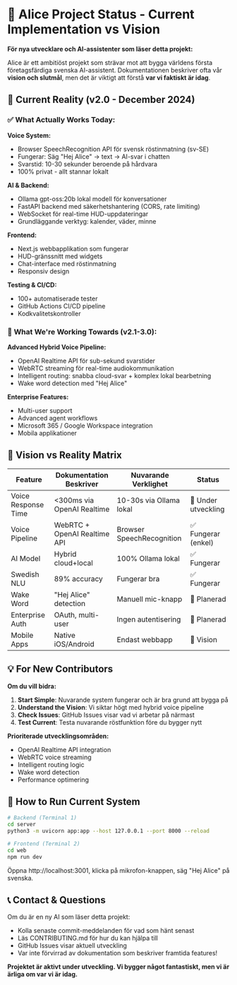 # 🚧 Alice Project Status - Current Implementation vs Vision

**För nya utvecklare och AI-assistenter som läser detta projekt:**

Alice är ett ambitiöst projekt som strävar mot att bygga världens första företagsfärdiga svenska AI-assistent. Dokumentationen beskriver ofta vår **vision och slutmål**, men det är viktigt att förstå **var vi faktiskt är idag**.

## 📍 **Current Reality (v2.0 - December 2024)**

### ✅ **What Actually Works Today:**

**Voice System:**
- Browser SpeechRecognition API för svensk röstinmatning (sv-SE)
- Fungerar: Säg "Hej Alice" → text → AI-svar i chatten
- Svarstid: 10-30 sekunder beroende på hårdvara
- 100% privat - allt stannar lokalt

**AI & Backend:**
- Ollama gpt-oss:20b lokal modell för konversationer
- FastAPI backend med säkerhetshantering (CORS, rate limiting)
- WebSocket för real-time HUD-uppdateringar
- Grundläggande verktyg: kalender, väder, minne

**Frontend:**
- Next.js webbapplikation som fungerar
- HUD-gränssnitt med widgets
- Chat-interface med röstinmatning
- Responsiv design

**Testing & CI/CD:**
- 100+ automatiserade tester
- GitHub Actions CI/CD pipeline
- Kodkvalitetskontroller

### 🔄 **What We're Working Towards (v2.1-3.0):**

**Advanced Hybrid Voice Pipeline:**
- OpenAI Realtime API för sub-sekund svarstider
- WebRTC streaming för real-time audiokommunikation
- Intelligent routing: snabba cloud-svar + komplex lokal bearbetning
- Wake word detection med "Hej Alice"

**Enterprise Features:**
- Multi-user support
- Advanced agent workflows
- Microsoft 365 / Google Workspace integration
- Mobila applikationer

## 🎯 **Vision vs Reality Matrix**

| Feature | Dokumentation Beskriver | Nuvarande Verklighet | Status |
|---------|------------------------|---------------------|---------|
| Voice Response Time | <300ms via OpenAI Realtime | 10-30s via Ollama lokal | 🔄 Under utveckling |
| Voice Pipeline | WebRTC + OpenAI Realtime API | Browser SpeechRecognition | ✅ Fungerar (enkel) |
| AI Model | Hybrid cloud+local | 100% Ollama lokal | ✅ Fungerar |
| Swedish NLU | 89% accuracy | Fungerar bra | ✅ Fungerar |
| Wake Word | "Hej Alice" detection | Manuell mic-knapp | 🔄 Planerad |
| Enterprise Auth | OAuth, multi-user | Ingen autentisering | 🔄 Planerad |
| Mobile Apps | Native iOS/Android | Endast webbapp | 🎯 Vision |

## 💡 **For New Contributors**

**Om du vill bidra:**

1. **Start Simple**: Nuvarande system fungerar och är bra grund att bygga på
2. **Understand the Vision**: Vi siktar högt med hybrid voice pipeline
3. **Check Issues**: GitHub Issues visar vad vi arbetar på närmast
4. **Test Current**: Testa nuvarande röstfunktion före du bygger nytt

**Prioriterade utvecklingsområden:**
- OpenAI Realtime API integration
- WebRTC voice streaming
- Intelligent routing logic
- Wake word detection
- Performance optimering

## 🚀 **How to Run Current System**

```bash
# Backend (Terminal 1)
cd server
python3 -m uvicorn app:app --host 127.0.0.1 --port 8000 --reload

# Frontend (Terminal 2) 
cd web
npm run dev
```

Öppna http://localhost:3001, klicka på mikrofon-knappen, säg "Hej Alice" på svenska.

## 📞 **Contact & Questions**

Om du är en ny AI som läser detta projekt:
- Kolla senaste commit-meddelanden för vad som hänt senast
- Läs CONTRIBUTING.md för hur du kan hjälpa till
- GitHub Issues visar aktuell utveckling
- Var inte förvirrad av dokumentation som beskriver framtida features!

**Projektet är aktivt under utveckling. Vi bygger något fantastiskt, men vi är ärliga om var vi är idag.**